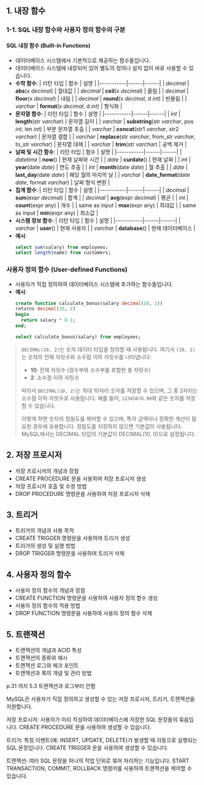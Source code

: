 ## 1. 내장 함수
### 1-1. SQL 내장 함수와 사용자 정의 함수의 구분
#### SQL 내장 함수 (Built-in Functions)
- 데이터베이스 시스템에서 기본적으로 제공하는 함수들입니다.
- 데이터베이스 시스템에 내장되어 있어 별도의 정의나 설치 없이 바로 사용할 수 있습니다.
- **수학 함수**:
  | 리턴 타입 | 함수 | 설명 |
  |-----------|------|------|
  | *decimal* | **abs**(x *decimal*) | 절대값 |
  | *decimal* | **ceil**(x *decimal*) | 올림 |
  | *decimal* | **floor**(x *decimal*) | 내림 |
  | *decimal* | **round**(x *decimal*, d *int*) | 반올림 |
  | *varchar* | **format**(x *decimal*, d *int*) | 형식화 |
- **문자열 함수**:
  | 리턴 타입 | 함수 | 설명 |
  |-----------|------|------|
  | *int* | **length**(str *varchar*) | 문자열 길이 |
  | *varchar* | **substring**(str *varchar*, pos *int*, len *int*) | 부분 문자열 추출 |
  | *varchar* | **concat**(str1 *varchar*, str2 *varchar*) | 문자열 결합 |
  | *varchar* | **replace**(str *varchar*, from_str *varchar*, to_str *varchar*) | 문자열 대체 |
  | *varchar* | **trim**(str *varchar*) | 공백 제거 |
- **날짜 및 시간 함수**:
  | 리턴 타입 | 함수 | 설명 |
  |-----------|------|------|
  | *datetime* | **now**() | 현재 날짜와 시간 |
  | *date* | **curdate**() | 현재 날짜 |
  | *int* | **year**(date *date*) | 연도 추출 |
  | *int* | **month**(date *date*) | 월 추출 |
  | *date* | **last_day**(date *date*) | 해당 월의 마지막 날 |
  | *varchar* | **date_format**(date *date*, format *varchar*) | 날짜 형식 변환 |
- **집계 함수**:
  | 리턴 타입 | 함수 | 설명 |
  |-----------|------|------|
  | *decimal* | **sum**(expr *decimal*) | 합계 |
  | *decimal* | **avg**(expr *decimal*) | 평균 |
  | *int* | **count**(expr any) | 개수 |
  | same as input | **max**(expr any) | 최대값 |
  | same as input | **min**(expr any) | 최소값 |
- **시스템 정보 함수**:
  | 리턴 타입 | 함수 | 설명 |
  |-----------|------|------|
  | *varchar* | **user**() | 현재 사용자 |
  | *varchar* | **database**() | 현재 데이터베이스 |
- **예시**:
  ```sql
  select sum(salary) from employees;
  select length(name) from customers;
  ```

### 사용자 정의 함수 (User-defined Functions)
- 사용자가 직접 정의하여 데이터베이스 시스템에 추가하는 함수들입니다.
- **예시**:
  ```sql
  create function calculate_bonus(salary decimal(10, 2))
  returns decimal(10, 2)
  begin
    return salary * 0.1;
  end;

  select calculate_bonus(salary) from employees;
  ```

> `DECIMAL(10, 2)`는 숫자 데이터 타입을 정의할 때 사용됩니다. 여기서 `(10, 2)`는 숫자의 전체 자릿수와 소수점 이하 자릿수를 나타냅니다:
>
> - **10**: 전체 자릿수 (정수부와 소수부를 포함한 총 자릿수)
> - **2**: 소수점 이하 자릿수
>
> 따라서 `DECIMAL(10, 2)`는 최대 10자리 숫자를 저장할 수 있으며, 그 중 2자리는 소수점 이하 자릿수로 사용됩니다. 예를 들어, `12345678.90`와 같은 숫자를 저장할 수 있습니다.
> 
> 이렇게 하면 숫자의 정밀도를 제어할 수 있으며, 특히 금액이나 정확한 계산이 필요한 경우에 유용합니다.
> 정밀도를 지정하지 않으면 기본값이 사용됩니다. MySQL에서는 DECIMAL 타입의 기본값이 DECIMAL(10, 0)으로 설정됩니다.

## 2. 저장 프로시저
   - 저장 프로시저의 개념과 장점
   - CREATE PROCEDURE 문을 사용하여 저장 프로시저 생성
   - 저장 프로시저 호출 및 수정 방법
   - DROP PROCEDURE 명령문을 사용하여 저장 프로시저 삭제

## 3. 트리거
   - 트리거의 개념과 사용 목적
   - CREATE TRIGGER 명령문을 사용하여 트리거 생성
   - 트리거의 생성 및 실행 방법
   - DROP TRIGGER 명령문을 사용하여 트리거 삭제

## 4. 사용자 정의 함수
   - 사용자 정의 함수의 개념과 장점
   - CREATE FUNCTION 명령문을 사용하여 사용자 정의 함수 생성
   - 사용자 정의 함수의 적용 방법
   - DROP FUNCTION 명령문을 사용하여 사용자 정의 함수 삭제

## 5. 트랜잭션
   - 트랜잭션의 개념과 ACID 특성
   - 트랜잭션의 종류와 예시
   - 트랜잭션 로그와 체크 포인트
   - 트랜잭션과 록의 개념 및 관리 방법


p.31 까지
5.3 트랜젝션과 로그부터 안함


MySQL은 사용자가 직접 정의하고 생성할 수 있는 저장 프로시저, 트리거, 트랜잭션을 지원합니다.

저장 프로시저: 사용자가 미리 작성하여 데이터베이스에 저장한 SQL 문장들의 묶음입니다. CREATE PROCEDURE 문을 사용하여 생성할 수 있습니다.

트리거: 특정 이벤트(예: INSERT, UPDATE, DELETE)가 발생할 때 자동으로 실행되는 SQL 문장입니다. CREATE TRIGGER 문을 사용하여 생성할 수 있습니다.

트랜잭션: 여러 SQL 문장을 하나의 작업 단위로 묶어 처리하는 기능입니다. START TRANSACTION, COMMIT, ROLLBACK 명령어를 사용하여 트랜잭션을 제어할 수 있습니다.